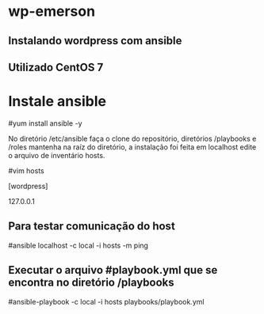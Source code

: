 # wp-emerson
## Instalando wordpress com ansible

## Utilizado CentOS 7 ##

# Instale ansible 

#yum install ansible -y

No diretório /etc/ansible faça o clone do repositório, diretórios /playbooks e /roles mantenha na raíz do diretório, a instalação foi feita em localhost edite o arquivo de inventário hosts. 

#vim hosts

[wordpress]

127.0.0.1

## Para testar comunicação do host

#ansible localhost -c local -i hosts -m ping

## Executar o arquivo #playbook.yml que se encontra no diretório /playbooks

#ansible-playbook -c local -i hosts playbooks/playbook.yml
